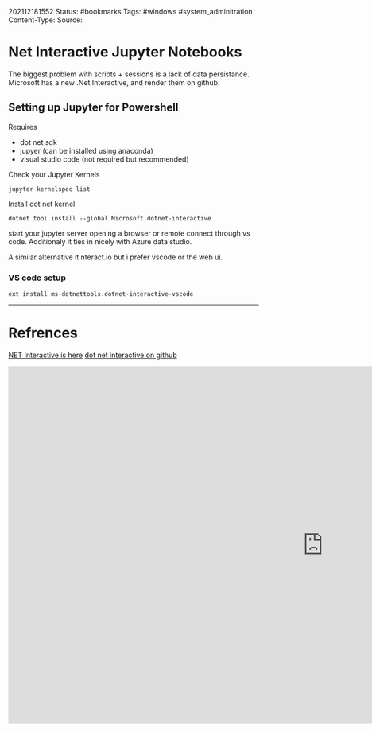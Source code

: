 
202112181552
Status: #bookmarks
Tags: #windows #system_adminitration
Content-Type:
Source: 

# Net Interactive Jupyter Notebooks

The biggest problem with scripts + sessions is a lack of data persistance. Microsoft has a new .Net Interactive, and render them on github. 

## Setting up Jupyter for Powershell
Requires
- dot net sdk
- jupyer (can be installed using anaconda)
- visual studio code (not required but recommended)

Check your Jupyter Kernels
````
jupyter kernelspec list
````
Install dot net kernel 
```
dotnet tool install --global Microsoft.dotnet-interactive
```

start your jupyter server opening a browser or remote connect through vs code. Additionaly it ties in nicely with Azure data studio.

A similar alternative it nteract.io but i prefer vscode or the web ui.

### VS code setup
```
ext install ms-dotnettools.dotnet-interactive-vscode
```

---
# Refrences
[NET Interactive is here](https://devblogs.microsoft.com/dotnet/net-interactive-is-here-net-notebooks-preview-2/)
[dot net interactive on github ](https://github.com/dotnet/interactive)

<iframe width="1266" height="719" src="https://www.youtube.com/embed/W-F0gO7dVOE" title="YouTube video player" frameborder="0" allow="accelerometer; autoplay; clipboard-write; encrypted-media; gyroscope; picture-in-picture" allowfullscreen></iframe>